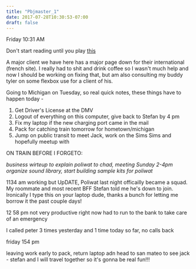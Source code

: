 ```yaml
---
title: "Pbjmaster_1"
date: 2017-07-28T10:30:53-07:00
draft: false
---
```


Friday 10:31 AM

Don't start reading until you play [this](https://soundcloud.com/kyotokidforever/post-dreams-in-her-post-house)

A major client we have here has a major page down for their international (french site).
I really had to shit and drink coffee so I wasn't much help and now I should be working on fixing that, but am also consulting my buddy tyler on some flexbox use for a client of his.

Going to Michigan on Tuesday, so real quick notes, these things have to happen today -

1. Get Driver's License at the DMV
2. Logout of everything on this computer, give back to Stefan by 4 pm
3. Fix my laptop if the new charging port came in the mail
4. Pack for catching train tomorrow for hometown/michigan
4. Jump on public transit to meet Jack, work on the Sims Sims and hopefully meetup with


ON TRAIN BEFORE I FORGETO:

*business wirteup to explain poliwat to chad, meeting Sunday 2-4pm*
*organize sound library, start building sample kits for poliwat*

1134 am
working but UpDATE, Poliwat last night officailly became a squad. My roommate and most recent BFF Stefan told me he's down to join. Ironically I type this on your laptop dude, thanks a bunch for letting me borrow it the past couple days!


12 58 pm not very productive right now
had to run to the bank to take care of an emergency

I called peter 3 times yesterday and 1 time today so far, no calls back


friday 154 pm

leaving work early to pack, return laptop adn head to san mateo to see jack - stefan and I will travel together so it's gonna be real fun!!!
